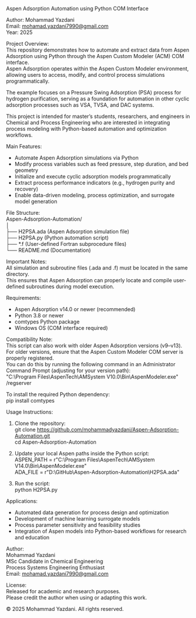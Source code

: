 Aspen Adsorption Automation using Python COM Interface

Author: Mohammad Yazdani  
Email: mohamad.yazdani7990@gmail.com  
Year: 2025  


Project Overview:  
This repository demonstrates how to automate and extract data from Aspen Adsorption using Python through the Aspen Custom Modeler (ACM) COM interface.  
Aspen Adsorption operates within the Aspen Custom Modeler environment, allowing users to access, modify, and control process simulations programmatically.  

The example focuses on a Pressure Swing Adsorption (PSA) process for hydrogen purification, serving as a foundation for automation in other cyclic adsorption processes such as VSA, TVSA, and DAC systems.  

This project is intended for master’s students, researchers, and engineers in Chemical and Process Engineering who are interested in integrating process modeling with Python-based automation and optimization workflows.  


Main Features:  
- Automate Aspen Adsorption simulations via Python  
- Modify process variables such as feed pressure, step duration, and bed geometry  
- Initialize and execute cyclic adsorption models programmatically  
- Extract process performance indicators (e.g., hydrogen purity and recovery)  
- Enable data-driven modeling, process optimization, and surrogate model generation  


File Structure:  
Aspen-Adsorption-Automation/  
│  
├── H2PSA.ada        (Aspen Adsorption simulation file)  
├── H2PSA.py         (Python automation script)  
├── *.f              (User-defined Fortran subprocedure files)  
└── README.md        (Documentation)  


Important Notes:  
All simulation and subroutine files (.ada and .f) must be located in the same directory.  
This ensures that Aspen Adsorption can properly locate and compile user-defined subroutines during model execution.  


Requirements:  
- Aspen Adsorption v14.0 or newer (recommended)  
- Python 3.8 or newer  
- comtypes Python package  
- Windows OS (COM interface required)  

Compatibility Note:  
This script can also work with older Aspen Adsorption versions (v9–v13).  
For older versions, ensure that the Aspen Custom Modeler COM server is properly registered.  
You can do this by running the following command in an Administrator Command Prompt (adjusting for your version path):  
"C:\Program Files\AspenTech\AMSystem V10.0\Bin\AspenModeler.exe" /regserver  

To install the required Python dependency:  
pip install comtypes  


Usage Instructions:  
1. Clone the repository:  
   git clone https://github.com/mohammadyazdani/Aspen-Adsorption-Automation.git  
   cd Aspen-Adsorption-Automation  

2. Update your local Aspen paths inside the Python script:  
   ASPEN_PATH = r"C:\Program Files\AspenTech\AMSystem V14.0\Bin\AspenModeler.exe"  
   ADA_FILE   = r"D:\GitHub\Aspen-Adsorption-Automation\H2PSA.ada"  

3. Run the script:  
   python H2PSA.py  


Applications:  
- Automated data generation for process design and optimization  
- Development of machine learning surrogate models  
- Process parameter sensitivity and feasibility studies  
- Integration of Aspen models into Python-based workflows for research and education  


Author:  
Mohammad Yazdani  
MSc Candidate in Chemical Engineering  
Process Systems Engineering Enthusiast  
Email: mohamad.yazdani7990@gmail.com  


License:  
Released for academic and research purposes.  
Please credit the author when using or adapting this work.  

© 2025 Mohammad Yazdani. All rights reserved.
